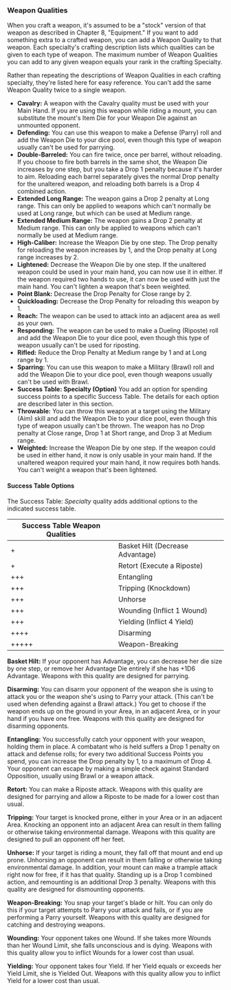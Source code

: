 ### Weapon Qualities

When you craft a weapon, it's assumed to be a "stock" version of that
weapon as described in Chapter 8, "Equipment." If you want to add
something extra to a crafted weapon, you can add a Weapon Quality to
that weapon. Each specialty's crafting description lists which qualities
can be given to each type of weapon. The maximum number of Weapon
Qualities you can add to any given weapon equals your rank in the
crafting Specialty.

Rather than repeating the descriptions of Weapon Qualities in each
crafting specialty, they're listed here for easy reference. You can't
add the same Weapon Quality twice to a single weapon.

  - **Cavalry:** A weapon with the Cavalry quality must be used with
    your Main Hand. If you are using this weapon while riding a mount,
    you can substitute the mount's Item Die for your Weapon Die against
    an unmounted opponent.
  - **Defending:** You can use this weapon to make a Defense (Parry)
    roll and add the Weapon Die to your dice pool, even though this type
    of weapon usually can't be used for parrying.
  - **Double-Barreled:** You can fire twice, once per barrel, without
    reloading. If you choose to fire both barrels in the same shot, the
    Weapon Die increases by one step, but you take a Drop 1 penalty
    because it's harder to aim. Reloading each barrel separately gives
    the normal Drop penalty for the unaltered weapon, and reloading both
    barrels is a Drop 4 combined action.
  - **Extended Long Range:** The weapon gains a Drop 2 penalty at Long
    range. This can only be applied to weapons which can't normally be
    used at Long range, but which can be used at Medium range.
  - **Extended Medium Range:** The weapon gains a Drop 2 penalty at
    Medium range. This can only be applied to weapons which can't
    normally be used at Medium range.
  - **High-Caliber:** Increase the Weapon Die by one step. The Drop
    penalty for reloading the weapon increases by 1, and the Drop
    penalty at Long range increases by 2.
  - **Lightened:** Decrease the Weapon Die by one step. If the unaltered
    weapon could be used in your main hand, you can now use it in
    either. If the weapon required two hands to use, it can now be used
    with just the main hand. You can't lighten a weapon that's been
    weighted.
  - **Point Blank:** Decrease the Drop Penalty for Close range by 2.
  - **Quickloading:** Decrease the Drop Penalty for reloading this
    weapon by 1.
  - **Reach:** The weapon can be used to attack into an adjacent area as
    well as your own.
  - **Responding:** The weapon can be used to make a Dueling (Riposte)
    roll and add the Weapon Die to your dice pool, even though this type
    of weapon usually can't be used for riposting.
  - **Rifled:** Reduce the Drop Penalty at Medium range by 1 and at Long
    range by 1.
  - **Sparring:** You can use this weapon to make a Military (Brawl)
    roll and add the Weapon Die to your dice pool, even though weapons
    usually can't be used with Brawl.
  - **Success Table: Specialty (Option)** You add an option
    for spending success points to a specific Success Table. The details
    for each option are described later in this section.
  - **Throwable:** You can throw this weapon at a target using the
    Military (Aim) skill and add the Weapon Die to your dice pool, even
    though this type of weapon usually can't be thrown. The weapon has
    no Drop penalty at Close range, Drop 1 at Short range, and Drop 3 at
    Medium range.
  - **Weighted:** Increase the Weapon Die by one step. If the weapon
    could be used in either hand, it now is only usable in your main
    hand. If the unaltered weapon required your main hand, it now
    requires both hands. You can't weight a weapon that's been
    lightened.

#### Success Table Options

The Success Table: *Specialty* quality adds additional options to the
indicated success table.

| Success Table Weapon Qualities  |                                   |
| ------------------------------- | --------------------------------- |
| \+                              |  Basket Hilt (Decrease Advantage) |
| \+                              |  Retort (Execute a Riposte)       |
| \+++                            |  Entangling                       |
| \+++                            |  Tripping (Knockdown)             |
| \+++                            |  Unhorse                          |
| \+++                            |  Wounding (Inflict 1 Wound)       |
| \+++                            |  Yielding (Inflict 4 Yield)       |
| \++++                           |  Disarming                        |
| \+++++                          |  Weapon-Breaking                  |

**Basket Hilt:** If your opponent has Advantage, you can decrease her
die size by one step, or remove her Advantage Die entirely if she has
+1D6 Advantage. Weapons with this quality are designed for parrying.

**Disarming:** You can disarm your opponent of the weapon she is using
to attack you or the weapon she's using to Parry your attack. (This
can't be used when defending against a Brawl attack.) You get to choose
if the weapon ends up on the ground in your Area, in an adjacent Area,
or in your hand if you have one free. Weapons with this quality are
designed for disarming opponents.

**Entangling:** You successfully catch your opponent with your weapon,
holding them in place. A combatant who is held suffers a Drop 1 penalty
on attack and defense rolls; for every two additional Success Points you
spend, you can increase the Drop penalty by 1, to a maximum of Drop 4.
Your opponent can escape by making a simple check against Standard
Opposition, usually using Brawl or a weapon attack.

**Retort:** You can make a Riposte attack. Weapons with this quality are
designed for parrying and allow a Riposte to be made for a lower cost
than usual.

**Tripping:** Your target is knocked prone, either in your Area or in an
adjacent Area. Knocking an opponent into an adjacent Area can result in
them falling or otherwise taking environmental damage. Weapons with this
quality are designed to pull an opponent off her feet.

**Unhorse:** If your target is riding a mount, they fall off that mount
and end up prone. Unhorsing an opponent can result in them falling or
otherwise taking environmental damage. In addition, your mount can make
a trample attack right now for free, if it has that quality. Standing up
is a Drop 1 combined action, and remounting is an additional Drop 3
penalty. Weapons with this quality are designed for dismounting
opponents.

**Weapon-Breaking:** You snap your target's blade or hilt. You can only
do this if your target attempts to Parry your attack and fails, or if
you are performing a Parry yourself. Weapons with this quality are
designed for catching and destroying weapons.

**Wounding:** Your opponent takes one Wound. If she takes more Wounds
than her Wound Limit, she falls unconscious and is dying. Weapons with
this quality allow you to inflict Wounds for a lower cost than usual.

**Yielding:** Your opponent takes four Yield. If her Yield equals or
exceeds her Yield Limit, she is Yielded Out. Weapons with this quality
allow you to inflict Yield for a lower cost than usual.


